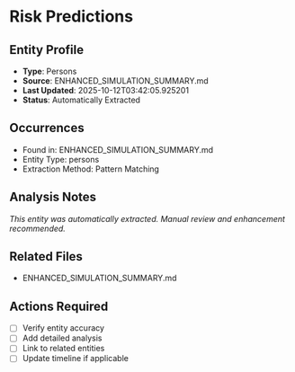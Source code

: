 # Risk Predictions

## Entity Profile
- **Type**: Persons
- **Source**: ENHANCED_SIMULATION_SUMMARY.md
- **Last Updated**: 2025-10-12T03:42:05.925201
- **Status**: Automatically Extracted

## Occurrences
- Found in: ENHANCED_SIMULATION_SUMMARY.md
- Entity Type: persons
- Extraction Method: Pattern Matching

## Analysis Notes
*This entity was automatically extracted. Manual review and enhancement recommended.*

## Related Files
- ENHANCED_SIMULATION_SUMMARY.md

## Actions Required
- [ ] Verify entity accuracy
- [ ] Add detailed analysis
- [ ] Link to related entities
- [ ] Update timeline if applicable
